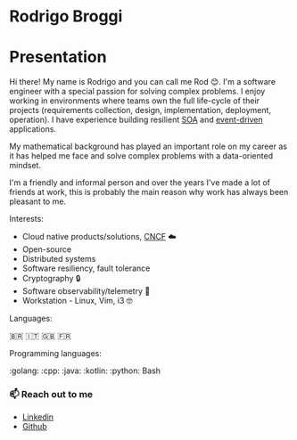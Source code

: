 # Rodrigo Broggi

# Presentation

Hi there! My name is Rodrigo and you can call me Rod :blush:. I'm a software engineer with a special passion for solving complex problems.
I enjoy working in environments where teams own the full life-cycle of their projects (requirements collection, design, implementation, deployment, operation).
I have experience building resilient [SOA](https://en.wikipedia.org/wiki/Service-oriented_architecture) and [event-driven](https://en.wikipedia.org/wiki/Event-driven_architecture) applications.

My mathematical background has played an important role on my career as it has helped me face and solve complex problems with a data-oriented mindset.

I'm a friendly and informal person and over the years I've made a lot of friends at work, this is probably the main reason why work
has always been pleasant to me.

Interests:

* Cloud native products/solutions, [CNCF](https://www.cncf.io/) :cloud:
* Open-source
* Distributed systems
* Software resiliency, fault tolerance
* Cryptography :lock:
* Software observability/telemetry :telescope:
* Workstation - Linux, Vim, i3 :nerd_face:

Languages:

:brazil: :it: :uk: :fr:

Programming languages:

:golang: :cpp: :java: :kotlin: :python: Bash


### 📫 Reach out to me

* [Linkedin](https://www.linkedin.com/in/rbroggi/)
* [Github](https://github.com/rbroggi)

